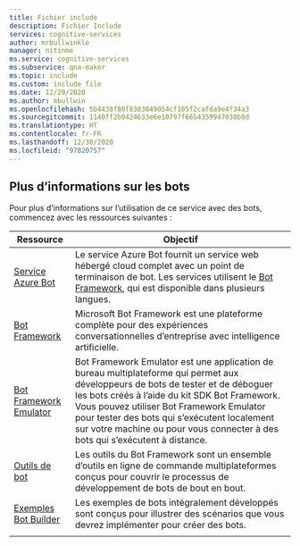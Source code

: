 ```yaml
---
title: Fichier include
description: Fichier Include
services: cognitive-services
author: mrbullwinkle
manager: nitinme
ms.service: cognitive-services
ms.subservice: qna-maker
ms.topic: include
ms.custom: include file
ms.date: 12/29/2020
ms.author: mbullwin
ms.openlocfilehash: 5b4438f80f8383049054cf105f2cafda9e4f34a3
ms.sourcegitcommit: 1140ff2b0424633e6e10797f6654359947038b8d
ms.translationtype: HT
ms.contentlocale: fr-FR
ms.lasthandoff: 12/30/2020
ms.locfileid: "97820757"
---
```

## <a name="more-information-about-bots"></a>Plus d’informations sur les bots

Pour plus d’informations sur l’utilisation de ce service avec des bots, commencez avec les ressources suivantes :

|Ressource|Objectif|
|--|--|
|[Service Azure Bot](https://dev.botframework.com/)|Le service Azure Bot fournit un service web hébergé cloud complet avec un point de terminaison de bot. Les services utilisent le [Bot Framework](https://github.com/Microsoft/botframework), qui est disponible dans plusieurs langues.|
|[Bot Framework](https://github.com/Microsoft/botframework)|Microsoft Bot Framework est une plateforme complète pour des expériences conversationnelles d’entreprise avec intelligence artificielle.|
|[Bot Framework Emulator](https://github.com/Microsoft/botframework#Bot-Framework-Emulator)|Bot Framework Emulator est une application de bureau multiplateforme qui permet aux développeurs de bots de tester et de déboguer les bots créés à l’aide du kit SDK Bot Framework. Vous pouvez utiliser Bot Framework Emulator pour tester des bots qui s’exécutent localement sur votre machine ou pour vous connecter à des bots qui s’exécutent à distance.|
|[Outils de bot](https://github.com/Microsoft/botbuilder-tools)|Les outils du Bot Framework sont un ensemble d’outils en ligne de commande multiplateformes conçus pour couvrir le processus de développement de bots de bout en bout. |
|[Exemples Bot Builder](https://github.com/Microsoft/BotBuilder-Samples)|Les exemples de bots intégralement développés sont conçus pour illustrer des scénarios que vous devrez implémenter pour créer des bots.|
|||
